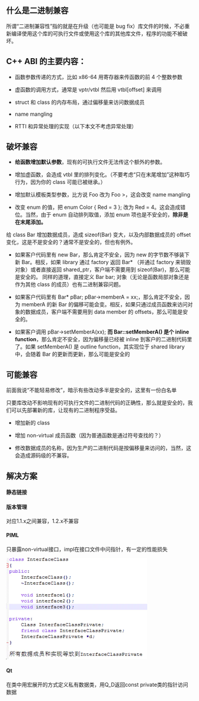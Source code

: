 ## 什么是二进制兼容

所谓“二进制兼容性”指的就是在升级（也可能是 bug fix）库文件的时候，不必重新编译使用这个库的可执行文件或使用这个库的其他库文件，程序的功能不被破坏。



## C++ ABI 的主要内容：

- 函数参数传递的方式，比如 x86-64 用寄存器来传函数的前 4 个整数参数

- 虚函数的调用方式，通常是 vptr/vtbl 然后用 vtbl[offset] 来调用

- struct 和 class 的内存布局，通过偏移量来访问数据成员

- name mangling

- RTTI 和异常处理的实现（以下本文不考虑异常处理）

  

## 破坏兼容

- **给函数增加默认参数**，现有的可执行文件无法传这个额外的参数。

- 增加虚函数，会造成 vtbl 里的排列变化。（不要考虑“只在末尾增加”这种取巧行为，因为你的 class 可能已被继承。）

- 增加默认模板类型参数，比方说 Foo 改为 Foo >，这会改变 name mangling

- 改变 enum 的值，把 enum Color { Red = 3 }; 改为 Red = 4。这会造成错位。当然，由于 enum 自动排列取值，添加 enum 项也是不安全的，**除非是在末尾添加。**


给 class Bar 增加数据成员，造成 sizeof(Bar) 变大，以及内部数据成员的 offset 变化，这是不是安全的？通常不是安全的，但也有例外。

- 如果客户代码里有 new Bar，那么肯定不安全，因为 new 的字节数不够装下新 Bar。相反，如果 library 通过 factory 返回 Bar* （并通过 factory 来销毁对象）或者直接返回 shared_ptr，客户端不需要用到 sizeof(Bar)，那么可能是安全的。 同样的道理，直接定义 Bar bar; 对象（无论是函数局部对象还是作为其他 class 的成员）也有二进制兼容问题。

- 如果客户代码里有 Bar* pBar; pBar->memberA = xx;，那么肯定不安全，因为 memberA 的新 Bar 的偏移可能会变。相反，如果只通过成员函数来访问对象的数据成员，客户端不需要用到 data member 的 offsets，那么可能是安全的。

- 如果客户调用 pBar->setMemberA(xx); **而 Bar::setMemberA() 是个 inline function**，那么肯定不安全，因为偏移量已经被 inline 到客户的二进制代码里了。如果 setMemberA() 是 outline function，其实现位于 shared library 中，会随着 Bar 的更新而更新，那么可能是安全的

  

## 可能兼容

前面我说“不能轻易修改”，暗示有些改动多半是安全的，这里有一份白名单

只要库改动不影响现有的可执行文件的二进制代码的正确性，那么就是安全的，我们可以先部署新的库，让现有的二进制程序受益。

- 增加新的 class

- 增加 non-virtual 成员函数（因为普通函数是通过符号查找的？）

- 修改数据成员的名称，因为生产的二进制代码是按偏移量来访问的，当然，这会造成源码级的不兼容。

  

## 解决方案

#### 静态链接

#### 版本管理

对应1.1.x之间兼容，1.2.x不兼容

#### PIML

只暴露non-virtual接口，impl在接口文件中问指针，有一定的性能损失

![](image/124581-8374ace88e68d52a.webp)

#### Qt

在类中用宏展开的方式定义私有数据类，用Q_D返回const private类的指针访问数据

